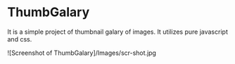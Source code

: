 # ThumbGalary

It is a simple project of thumbnail galary of images. It utilizes pure javascript and css.

![Screenshot of ThumbGalary]/Images/scr-shot.jpg
